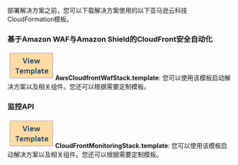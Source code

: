 部署解决方案之前，您可以下载解决方案使用的以下亚马逊云科技CloudFormation模板。


### 基于Amazon WAF与Amazon Shield的CloudFront安全自动化 
 
[![View template](../images/view-template.png)](https://aws-gcr-solutions.s3.amazonaws.com/aws-cloudfront-extensions/latest/AwsCloudfrontWafStack.template)**AwsCloudfrontWafStack.template**: 您可以使用该模板启动解决方案以及相关组件。您还可以根据需要定制模板。

### 监控API
 
[![View template](../images/view-template.png)](https://aws-gcr-solutions.s3.amazonaws.com/aws-cloudfront-extensions/v2.0.0/CloudFrontMonitoringStack.template)**CloudFrontMonitoringStack.template**: 您可以使用该模板启动解决方案以及相关组件。您还可以根据需要定制模板。

